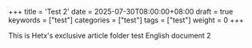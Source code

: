 +++
title = 'Test 2'
date = 2025-07-30T08:00:00+08:00
draft = true
keywords = ["test"]
categories = ["test"]
tags = ["test"]
weight = 0
+++

This is Hetx's exclusive article folder test English document 2